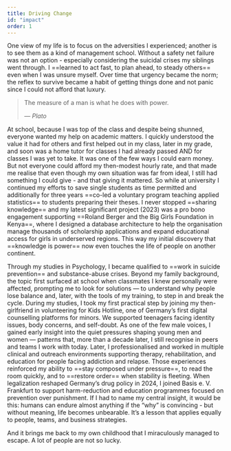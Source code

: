 ```yaml
---
title: Driving Change
id: "impact"
order: 1
---
```


One view of my life is to focus on the adversities I experienced; another is to see them as a kind of management school. Without a safety net failure was not an option - especially considering the suicidal crises my siblings went through. I ==learned to act fast, to plan ahead, to steady others== even when I was unsure myself. Over time that urgency became the norm; the reflex to survive became a habit of getting things done and not panic since I could not afford that luxury.

> The measure of a man is what he does with power.
> <footer>— <cite>Plato</cite></footer>

At school, because I was top of the class and despite being shunned, everyone wanted my help on academic matters. I quickly understood the value it had for others and first helped out in my class, later in my grade, and soon was a home tutor for classes I had already passed AND for classes I was yet to take. It was one of the few ways I could earn money. But not everyone could afford my then-modest hourly rate, and that made me realise that even though my own situation was far from ideal, I still had something I could give - and that giving it mattered. So while at university I continued my efforts to save single students as time permitted and additionally for three years ==co-led a voluntary program teaching applied statistics== to students preparing their theses. I never stopped ==sharing knowledge== and my latest significant project (2023) was a pro bono engagement supporting ==Roland Berger and the Big Girls Foundation in Kenya==, where I designed a database architecture to help the organisation manage thousands of scholarship applications and expand educational access for girls in underserved regions. This way my initial discovery that ==knowledge is power== now even touches the life of people on another continent.

Through my studies in Psychology, I became qualified to ==work in suicide prevention== and substance-abuse crises. Beyond my family background, the topic first surfaced at school when classmates I knew personally were affected, prompting me to look for solutions — to understand why people lose balance and, later, with the tools of my training, to step in and break the cycle. During my studies, I took my first practical step by joining my then-girlfriend in volunteering for Kids Hotline, one of Germany’s first digital counselling platforms for minors. We supported teenagers facing identity issues, body concerns, and self-doubt. As one of the few male voices, I gained early insight into the quiet pressures shaping young men and women — patterns that, more than a decade later, I still recognise in peers and teams I work with today. Later, I professionalised and worked in multiple clinical and outreach environments supporting therapy, rehabilitation, and education for people facing addiction and relapse. Those experiences reinforced my ability to ==stay composed under pressure==, to read the room quickly, and to ==restore order== when stability is fleeting. When legalization reshaped Germany’s drug policy in 2024, I joined Basis e. V. Frankfurt to support harm-reduction and education programmes focused on prevention over punishment. If I had to name my central insight, it would be this: humans can endure almost anything if the “why” is convincing - but without meaning, life becomes unbearable. It’s a lesson that applies equally to people, teams, and business strategies.

And it brings me back to my own childhood that I miraculously managed to escape. A lot of people are not so lucky. 
